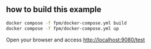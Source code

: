 ## how to build this example

```bash
docker compose -f fpm/docker-compose.yml build
docker compose -f fpm/docker-compose.yml up 
```

Open your browser and access [http://localhost:9080/test](http://localhost:9080/test)
